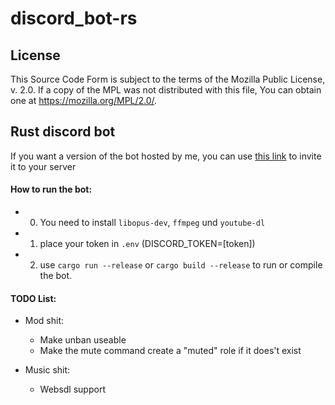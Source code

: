 # discord_bot-rs

## License
This Source Code Form is subject to the terms of the Mozilla Public
License, v. 2.0. If a copy of the MPL was not distributed with this
file, You can obtain one at https://mozilla.org/MPL/2.0/.


## Rust discord bot
If you want a version of the bot hosted by me, you can use [this link](https://discord.com/oauth2/authorize?client_id=687981060343988254&permissions=402712646&redirect_uri=https%3A%2F%2Fgamerparty.eu&scope=bot) to invite it to your server

#### How to run the bot:
* 0. You need to install `libopus-dev`, `ffmpeg` und `youtube-dl`
* 1. place your token in `.env` (DISCORD_TOKEN=[token])
* 2. use `cargo run --release` or `cargo build --release` to run or compile the bot.


#### TODO List:
 * Mod shit:
    * Make unban useable
    * Make the mute command create a "muted" role if it does't exist

 * Music shit:
    * Websdl support
